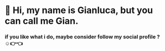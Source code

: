 # 👋 Hi, my name is Gianluca, but you can call me Gian.

### if you like what i do, maybe consider follow my social profile ? ☺️👉️👈️ 

